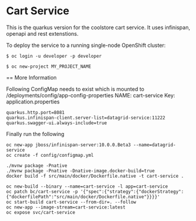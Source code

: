 Cart Service
=========

This is the quarkus version for the coolstore cart service. 
It uses infinispan, openapi and rest extenstions.

To deploy the service to a running single-node OpenShift cluster:

   ```
$ oc login -u developer -p developer

$ oc new-project MY_PROJECT_NAME

   ```

== More Information

Following ConfigMap needs to exist which is mounted to /deployments/config/app-config-properties
NAME: cart-service
Key: application.properties

   ```
quarkus.http.port=8081
quarkus.infinispan-client.server-list=datagrid-service:11222
quarkus.swagger-ui.always-include=true

   ```
  
    
Finally run the following

```
oc new-app jboss/infinispan-server:10.0.0.Beta3 --name=datagrid-service
oc create -f config/configmap.yml

./mvnw package -Pnative
./mvnw package -Pnative -Dnative-image.docker-build=true
docker build -f src/main/docker/Dockerfile.native -t cart-service .

oc new-build --binary --name=cart-service -l app=cart-service
oc patch bc/cart-service -p '{"spec":{"strategy":{"dockerStrategy":{"dockerfilePath":"src/main/docker/Dockerfile.native"}}}}'
oc start-build cart-service --from-dir=. --follow
oc new-app --image-stream=cart-service:latest
oc expose svc/cart-service

 ```

